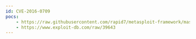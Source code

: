 ```yaml
---
id: CVE-2016-0709
pocs:
    - https://raw.githubusercontent.com/rapid7/metasploit-framework/master/modules/exploits/multi/http/apache_jetspeed_file_upload.rb
    - https://www.exploit-db.com/raw/39643
---
```


